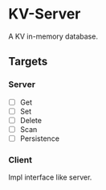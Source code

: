 # KV-Server
A KV in-memory database.

## Targets

### Server

* [ ] Get
* [ ] Set
* [ ] Delete
* [ ] Scan
* [ ] Persistence

### Client

Impl interface like server.



